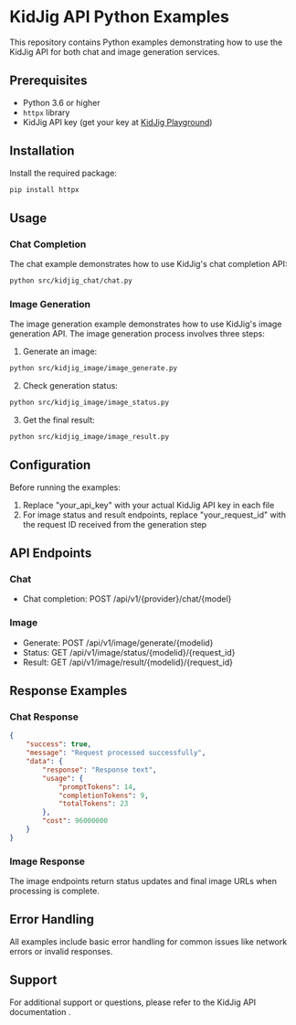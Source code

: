 # KidJig API Python Examples

This repository contains Python examples demonstrating how to use the KidJig API for both chat and image generation services.

## Prerequisites

- Python 3.6 or higher
- `httpx` library
- KidJig API key (get your key at [KidJig Playground](https://platform.kidjig.com/api-keys))

## Installation

Install the required package:
```bash
pip install httpx
```

## Usage
### Chat Completion
The chat example demonstrates how to use KidJig's chat completion API:

```bash
python src/kidjig_chat/chat.py
 ```

### Image Generation
The image generation example demonstrates how to use KidJig's image generation API. The image generation process involves three steps:

1. Generate an image:
```bash
python src/kidjig_image/image_generate.py
 ```

2. Check generation status:
```bash
python src/kidjig_image/image_status.py
 ```

3. Get the final result:
```bash
python src/kidjig_image/image_result.py
 ```

## Configuration
Before running the examples:

1. Replace "your_api_key" with your actual KidJig API key in each file
2. For image status and result endpoints, replace "your_request_id" with the request ID received from the generation step

## API Endpoints
### Chat
- Chat completion: POST /api/v1/{provider}/chat/{model}
### Image
- Generate: POST /api/v1/image/generate/{modelid}
- Status: GET /api/v1/image/status/{modelid}/{request_id}
- Result: GET /api/v1/image/result/{modelid}/{request_id}
## Response Examples
### Chat Response
```json
{
    "success": true,
    "message": "Request processed successfully",
    "data": {
        "response": "Response text",
        "usage": {
            "promptTokens": 14,
            "completionTokens": 9,
            "totalTokens": 23
        },
        "cost": 96000000
    }
}
 ```

### Image Response
The image endpoints return status updates and final image URLs when processing is complete.

## Error Handling
All examples include basic error handling for common issues like network errors or invalid responses.

## Support
For additional support or questions, please refer to the KidJig API documentation .


